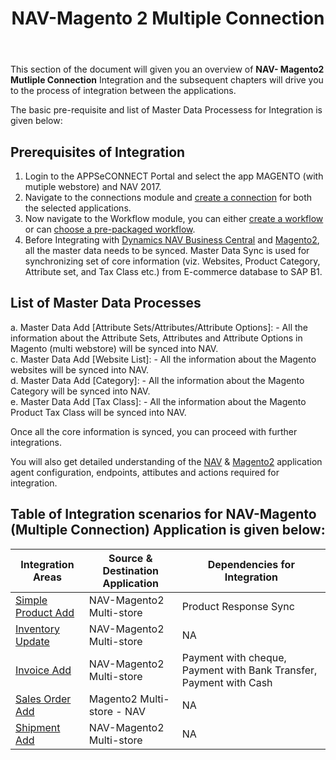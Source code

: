 ﻿---
title: "NAV-Magento 2 Multiple Connection"
toc: true
tag: developers
category: "Integration"
menus: 
    integration:
        title: "NAV-Magento 2 Multiple Connection"
        icon: fa fa-wpexplorer
        identifier: navmagentointegration
---

This section of the document will given you an overview of **NAV- Magento2 Mutliple Connection** Integration and the subsequent chapters  will drive 
you to the process of integration between the applications.

The basic pre-requisite and list of Master Data Processess for Integration is given below: 

## Prerequisites of Integration

1.	Login to the APPSeCONNECT Portal and select the app MAGENTO (with mutiple webstore) and NAV 2017.
2.	Navigate to the connections module and [create a connection](/getting-started/#creating-connection--executing-the-touchpoint) for both the selected applications.	
3.	Now navigate to the Workflow module, you can either [create a workflow](/workflow/steps-to-create-your-first-workflow/) or 
    can [choose a pre-packaged workflow](/workflow/steps-to-choose-your-workflow/).
4.	Before Integrating with [Dynamics NAV Business Central](/connectors/Dynamicsnav-Business-Central/) and [Magento2](/connectors/Magento2/), all the master data needs to be synced. Master Data Sync is used 
    for synchronizing set of core information (viz. Websites, Product Category, Attribute set, and Tax Class etc.) from E-commerce database to SAP B1.

## List of Master Data Processes

a.	Master Data Add [Attribute Sets/Attributes/Attribute Options]: - All the information about the Attribute Sets, Attributes and Attribute Options in Magento (multi webstore) will be synced into NAV.                       
c.	Master Data Add [Website List]: -  All the information about the Magento websites will be synced into NAV.              
d.	Master Data Add [Category]: - All the information about the Magento Category will be synced into NAV.                
e.	Master Data Add [Tax Class]: - All the information about the Magento Product Tax Class will be synced into NAV.         
            

Once all the core information is synced, you can proceed with further integrations. 

You will also get detailed understanding of the [NAV](/connectors/Dynamicsnav-Business-Central/) & [Magento2](/connectors/Magento2/) application agent configuration, endpoints, attibutes and actions required for integration.

## Table of Integration scenarios for NAV-Magento (Multiple Connection) Application is given below:

|Integration Areas|Source & Destination Application|Dependencies for Integration|
|---|-------------|---|
|[Simple Product Add](/integration/simple-productadd/)|NAV-Magento2 Multi-store|Product Response Sync|
|[Inventory Update](/integration/inventory-update/)|NAV-Magento2 Multi-store|NA|
|[ Invoice Add ](/integration/invoice/)|NAV-Magento2 Multi-store|Payment with cheque, Payment with Bank Transfer, Payment with Cash|
|[Sales Order Add](/integration/sales-order/)|Magento2 Multi-store - NAV|NA|
|[Shipment Add](/integration/shipment/)|NAV-Magento2 Multi-store|NA|



